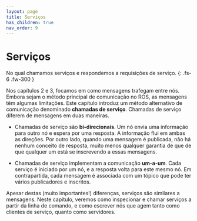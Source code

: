 ```yaml
---
layout: page
title: Serviços
has_children: true
nav_order: 9
---
```


# Serviços

No qual chamamos serviços e respondemos a requisições de serviço. 
{: .fs-6 .fw-300 }

Nos capítulos 2 e 3, focamos em como mensagens trafegam entre nós. Embora sejam o método principal de comunicação no ROS, as mensagens têm algumas limitações. Este capítulo introduz um método alternativo de comunicação denominado  **chamadas de serviço**. Chamadas de serviço diferem de mensagens em duas maneiras. 

- Chamadas de serviço são **bi-direcionais**. Um nó envia uma informação para outro nó e espera por uma resposta. A informação flui em ambas as direções. Por outro lado, quando uma mensagem é publicada, não há nenhum conceito de resposta, muito menos qualquer garantia de que de que qualquer um está se inscrevendo a essas mensagens. 

- Chamadas de serviço implementam a comunicação **um-a-um**. Cada serviço é iniciado por um nó, e a resposta volta para este mesmo nó. Em contrapartida, cada mensagem é associada com um tópico que pode ter vários publicadores e inscritos. 

Apesar destas (muito importantes!) diferenças, serviços são similares a mensagens. Neste capítulo, veremos como inspecionar e chamar serviços a partir da linha de comando, e como escrever nós que agem tanto como clientes de serviço, quanto como servidores. 
